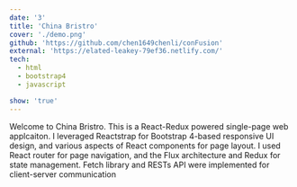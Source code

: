 ```yaml
---
date: '3'
title: 'China Bristro'
cover: './demo.png'
github: 'https://github.com/chen1649chenli/conFusion'
external: 'https://elated-leakey-79ef36.netlify.com/'
tech:
  - html
  - bootstrap4
  - javascript

show: 'true'
---
```


Welcome to China Bristro. This is a React-Redux powered single-page web applcaiton. I leveraged Reactstrap for Bootstrap 4-based responsive UI design, and various aspects of React components for page layout. I used React router for page navigation, and the Flux architecture and Redux for state management. Fetch library and RESTs API were implemented for client-server communication
